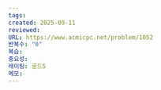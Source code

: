 ```yaml
---
tags:
created: 2025-09-11
reviewed:
URL: https://www.acmicpc.net/problem/1052
반복수: "0"
복습:
중요성:
레이팅: 골드5
메모:
---
```

